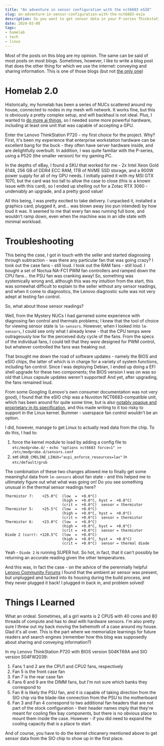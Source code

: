 ```yaml
---
title: "An adventure in sensor configuration with the nct6683 eSIO"
slug: an-adventure-in-sensor-configuration-with-the-nct6683-esio
description: So you want to get sensor data in your P-series Thinkstation?
date: 2024-03-08
tags:
- homelab
- tech
- linux
---
```


Most of the posts on this blog are my opinion. The same can be said of most posts on most blogs. Sometimes, however, I like to write a blog post that does the other thing for which we use the internet: conveying and sharing information. This is one of those blogs (but not [the only one](../all-about-the-senecadata-nuc5i5mybe/))

# Homelab 2.0
Historically, my homelab has been a series of NUCs scattered around my house, connected to nodes in my mesh wifi network. It works fine, but this is obviously a pretty complex setup, and wifi backhaul is not ideal. Plus, I wanted to [do more ai things](../automating-media-diet/), so I needed some more powerful hardware, including at least one unit that was capable of accepting a GPU.

Enter the Lenovo ThinkStation P720 - my first choice for the project. Why? First, it's been my experience that enterprise workstation hardware can be excellent bang for the buck - they often have server hardware inside, and are delightfully overbuilt. In addition, I was quite familiar with the P-series, using a P520 (the smaller version) for my gaming PC.

In the depths of eBay, I found a SKU that worked for me - 2x Intel Xeon Gold 6148, 256 GB of DDR4 ECC RAM, 1TB of NVME SSD storage, and a 900W power supply for all of my GPU needs. I initially paired it with my MSI GTX 1070, but the card was too tall to allow the case to close (this is a known issue with this card), so I ended up shelling out for a Zotac RTX 3060 - undeniably an upgrade, and a pretty good value!

All this being, I was pretty excited to take delivery. I unpacked it, installed a graphics card, plugged it, and... was blown away (no pun intended) by how loud it was. It seemed to me that every fan was running full bore, and wouldn't ramp down, even when the machine was in an idle state with minimal workload.

# Troubleshooting

This being the case, I got in touch with the seller and started diagnosing through subtraction - was there any particular fan that was going crazy? I took out the case fans - still loud. I took out the RAM fans - still loud. I bought a set of Noctua NA-FC1 PWM fan controllers and ramped down the CPU fans... the PSU fan was cranking away! So, something was systemically wrong and, although this was my intuition from the start, this was somewhat difficult to explain to the seller without any sensor readings, and when it come to diagnostics, the Lenovo diagnostic suite was not very adept at testing fan control.

So, what about those sensor readings?

Well, from the Mystery NUCs I had garnered some experience with diagnosing fan control and thermals problems; I knew that the tool of choice for viewing sensor state is `lm-sensors`. However, when I looked into `lm-sensors`, I could see only what I already knew - that the CPU temps were outrageously low for the perceived duty cycle of the fans. From the specs of the individual fans, I could tell that they *were* designed for PWM control, but whatever controlled the fans was freaking out.

That brought me down the road of software updates - namely the BIOS and eSIO chips, the latter of which is in charge for a variety of system functions, including fan control. Since I was deploying Debian, I ended up doing a  EFI shell upgrade for these two components; the BIOS version I was on was so old that Linux capsule updates weren't supported! And yet, after upgrading, the fans remained loud.

From some Googling (Lenovo's own consumer documentation was not very good), I found that the eSIO chip was a Nuvoton NCT6683-compatible unit, which has been around for quite some time, but is also [notably opaque and proprietary in its specification](https://docs.kernel.org/hwmon/nct6683.html), and this made writing to it too risky to support in the Linux kernel. Bummer - userspace fan control wouldn't be an option.

I did, however, manage to get Linux to actually read data from the chip. To do this, I had to:
1. force the kernel module to load by adding a config file to `etc/modprobe.d/` - `echo "options nct6683 force=1" >> /etc/modprobe.d/sensors.conf`
2. set `GRUB_CMDLINE_LINUX="acpi_enforce_resources=lax"` in `etc/default/grub`

The combination of these two changes allowed me to finally get some meaningful data from `lm-sensors` about fan state - and this helped me to ultimately figure out what what was going on! Do you see something unusual in the thermal sensor readings here?

```
Thermistor 7:    +25.0°C  (low  =  +0.0°C)
                          (high =  +0.0°C, hyst =  +0.0°C)
                          (crit =  +0.0°C)  sensor = thermistor
Thermistor 5:    +25.5°C  (low  =  +0.0°C)
                          (high =  +0.0°C, hyst =  +0.0°C)
                          (crit =  +0.0°C)  sensor = thermistor
Thermistor 6:    +23.0°C  (low  =  +0.0°C)
                          (high =  +0.0°C, hyst =  +0.0°C)
                          (crit =  +0.0°C)  sensor = thermistor
Diode 2 (curr): +120.5°C  (low  =  +0.0°C)
                          (high =  +0.0°C, hyst =  +0.0°C)
                          (crit =  +0.0°C)  sensor = thermal diode
```

Yeah - `Diode 2` is running SUPER hot. So hot, in fact, that it can't possibly be returning an accurate reading given the other temperatures. 

And this was, in fact the case - on the advice of the perennially helpful [Lenovo Community Forums](https://forums.lenovo.com/t5/ThinkStation-Workstations/P720-Loud-high-fan-speeds-mystery-diode-sensor/m-p/5295398) I found that the ambient air sensor was present, but unplugged and tucked into its housing during the build process, and they never plugged it back! I plugged in back in, and problem solved!

# Things I Learned
What an ordeal. Sometimes, all a girl wants is 2 CPUS with 40 cores and 80 threads of compute and has to deal with hardware sensors. I'm also pretty sure I threw out my back moving the behemoth of a case around my house. Glad it's all over. This is the part where we memorialize learnings for future readers and search engines (remember how this blog was supposedly about sharing and conveying information?)

In my Lenovo ThinkStation P720 with BIOS version S04KT69A and SIO version S04FW2039:

1. Fans 1 and 2 are the CPU1 and CPU2 fans, respectively
2. Fan 5 is the front case fan
3. Fan 7 is the rear case fan
4. Fans 6 and 9 are the DIMM fans, but I'm not sure which banks they correspond to
5. Fan 8 is likely the PSU fan, and it is capable of taking direction from the SIO chip via the blade-like connection from the PSU to the motherboard
6. Fan 3 and Fan 4 correspond to two additional fan headers that are not part of the stock configuration - their header names imply that they're meant for cooling flex bay components, but there is no obvious place to mount them inside the case. However - if you did need to expand the cooling capacity that is a place to start.

And of course, you have to do the kernel chicanery mentioned above to get sensor data from the SIO chip to show up in the first place.
